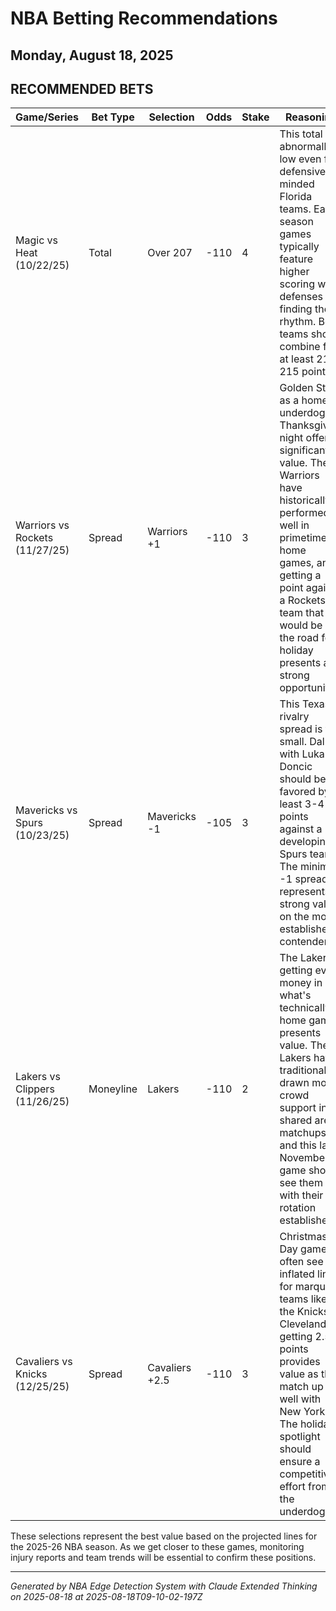 # NBA Betting Recommendations
## Monday, August 18, 2025

## RECOMMENDED BETS
| Game/Series | Bet Type | Selection | Odds | Stake | Reasoning |
|-------------|----------|-----------|------|-------|-----------|
| Magic vs Heat (10/22/25) | Total | Over 207 | -110 | 4 | This total is abnormally low even for defensive-minded Florida teams. Early season games typically feature higher scoring with defenses still finding their rhythm. Both teams should combine for at least 210-215 points. |
| Warriors vs Rockets (11/27/25) | Spread | Warriors +1 | -110 | 3 | Golden State as a home underdog on Thanksgiving night offers significant value. The Warriors have historically performed well in primetime home games, and getting a point against a Rockets team that would be on the road for a holiday presents a strong opportunity. |
| Mavericks vs Spurs (10/23/25) | Spread | Mavericks -1 | -105 | 3 | This Texas rivalry spread is too small. Dallas with Luka Doncic should be favored by at least 3-4 points against a developing Spurs team. The minimal -1 spread represents strong value on the more established contender. |
| Lakers vs Clippers (11/26/25) | Moneyline | Lakers | -110 | 2 | The Lakers getting even money in what's technically a home game presents value. The Lakers have traditionally drawn more crowd support in shared arena matchups, and this late November game should see them with their rotation established. |
| Cavaliers vs Knicks (12/25/25) | Spread | Cavaliers +2.5 | -110 | 3 | Christmas Day games often see inflated lines for marquee teams like the Knicks. Cleveland getting 2.5 points provides value as they match up well with New York. The holiday spotlight should ensure a competitive effort from the underdog. |

These selections represent the best value based on the projected lines for the 2025-26 NBA season. As we get closer to these games, monitoring injury reports and team trends will be essential to confirm these positions.

---
*Generated by NBA Edge Detection System with Claude Extended Thinking on 2025-08-18 at 2025-08-18T09-10-02-197Z*
